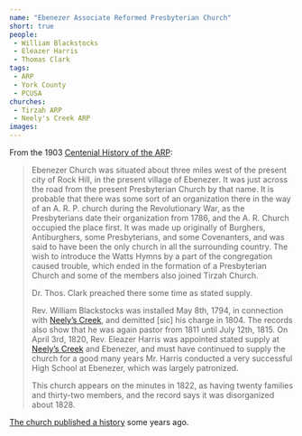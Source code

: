 ```yaml
---
name: "Ebenezer Associate Reformed Presbyterian Church"
short: true
people:
 - William Blackstocks
 - Eleazer Harris
 - Thomas Clark
tags:
 - ARP
 - York County
 - PCUSA
churches: 
 - Tirzah ARP
 - Neely's Creek ARP
images:
---
```


From the 1903 [Centenial History of the ARP](https://books.google.com/books?id=eco5AQAAMAAJ):

> Ebenezer Church was situated about three miles west of the present city of Rock Hill, in the present village of Ebenezer. It was just across the road from the present Presbyterian Church by that name. It is probable that there was some sort of an organization there in the way of an A. R. P. church during the Revolutionary War, as the Presbyterians date their organization from 1786, and the A. R. Church occupied the place first. It was made up originally of Burghers, Antiburghers, some Presbyterians, and some Covenanters, and was said to have been the only church in all the surrounding country. The wish to introduce the Watts Hymns by a part of the congregation caused trouble, which ended in the formation of a Presbyterian Church and some of the members also joined Tirzah Church.
> 
> Dr. Thos. Clark preached there some time as stated supply.
> 
> Rev. William Blackstocks was installed May 8th, 1794, in connection with [Neely’s Creek](/posts/york-co-1903/#neely-s-creek), and demitted [sic] his charge in 1804. The records also show that he was again pastor from 1811 until July 12th, 1815. On April 3rd, 1820, Rev. Eleazer Harris was appointed stated supply at [Neely’s Creek](/posts/york-co-1903/#neely-s-creek) and Ebenezer, and must have continued to supply the church for a good many years Mr. Harris conducted a very successful High School at Ebenezer, which was largely patronized.
> 
> This church appears on the minutes in 1822, as having twenty families and thirty-two members, and the record says it was disorganized about 1828.

[The church published a history](https://www.worldcat.org/title/history-of-ebenezer-presbyterian-church-including-a-history-of-ebenezer-academy-and-the-town-of-ebenezer/oclc/16438663&referer=brief_results) some years ago.
